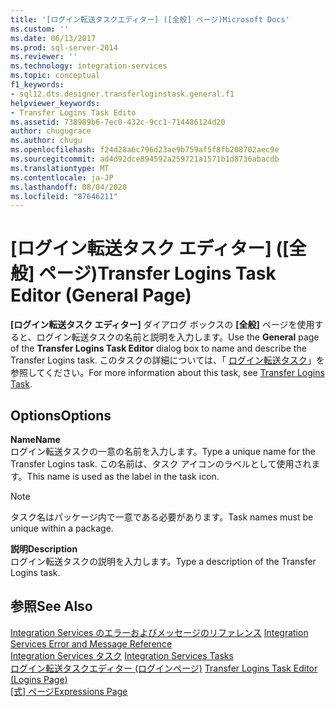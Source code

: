 ```yaml
---
title: '[ログイン転送タスクエディター] ([全般] ページ)Microsoft Docs'
ms.custom: ''
ms.date: 06/13/2017
ms.prod: sql-server-2014
ms.reviewer: ''
ms.technology: integration-services
ms.topic: conceptual
f1_keywords:
- sql12.dts.designer.transferloginstask.general.f1
helpviewer_keywords:
- Transfer Logins Task Edito
ms.assetid: 738989b6-7ec0-432c-9cc1-714486124d20
author: chugugrace
ms.author: chugu
ms.openlocfilehash: f24d28a6c796d23ae9b759af5f8fb208702aec9e
ms.sourcegitcommit: ad4d92dce894592a259721a1571b1d8736abacdb
ms.translationtype: MT
ms.contentlocale: ja-JP
ms.lasthandoff: 08/04/2020
ms.locfileid: "87646211"
---
```

# <a name="transfer-logins-task-editor-general-page"></a><span data-ttu-id="949ef-102">[ログイン転送タスク エディター] ([全般] ページ)</span><span class="sxs-lookup"><span data-stu-id="949ef-102">Transfer Logins Task Editor (General Page)</span></span>
  <span data-ttu-id="949ef-103">**[ログイン転送タスク エディター]** ダイアログ ボックスの **[全般]** ページを使用すると、ログイン転送タスクの名前と説明を入力します。</span><span class="sxs-lookup"><span data-stu-id="949ef-103">Use the **General** page of the **Transfer Logins Task Editor** dialog box to name and describe the Transfer Logins task.</span></span> <span data-ttu-id="949ef-104">このタスクの詳細については、「 [ログイン転送タスク](control-flow/transfer-logins-task.md)」を参照してください。</span><span class="sxs-lookup"><span data-stu-id="949ef-104">For more information about this task, see [Transfer Logins Task](control-flow/transfer-logins-task.md).</span></span>  
  
## <a name="options"></a><span data-ttu-id="949ef-105">Options</span><span class="sxs-lookup"><span data-stu-id="949ef-105">Options</span></span>  
 <span data-ttu-id="949ef-106">**Name**</span><span class="sxs-lookup"><span data-stu-id="949ef-106">**Name**</span></span>  
 <span data-ttu-id="949ef-107">ログイン転送タスクの一意の名前を入力します。</span><span class="sxs-lookup"><span data-stu-id="949ef-107">Type a unique name for the Transfer Logins task.</span></span> <span data-ttu-id="949ef-108">この名前は、タスク アイコンのラベルとして使用されます。</span><span class="sxs-lookup"><span data-stu-id="949ef-108">This name is used as the label in the task icon.</span></span>  
  
> [!NOTE]  
>  <span data-ttu-id="949ef-109">タスク名はパッケージ内で一意である必要があります。</span><span class="sxs-lookup"><span data-stu-id="949ef-109">Task names must be unique within a package.</span></span>  
  
 <span data-ttu-id="949ef-110">**説明**</span><span class="sxs-lookup"><span data-stu-id="949ef-110">**Description**</span></span>  
 <span data-ttu-id="949ef-111">ログイン転送タスクの説明を入力します。</span><span class="sxs-lookup"><span data-stu-id="949ef-111">Type a description of the Transfer Logins task.</span></span>  
  
## <a name="see-also"></a><span data-ttu-id="949ef-112">参照</span><span class="sxs-lookup"><span data-stu-id="949ef-112">See Also</span></span>  
 <span data-ttu-id="949ef-113">[Integration Services のエラーおよびメッセージのリファレンス](../../2014/integration-services/integration-services-error-and-message-reference.md) </span><span class="sxs-lookup"><span data-stu-id="949ef-113">[Integration Services Error and Message Reference](../../2014/integration-services/integration-services-error-and-message-reference.md) </span></span>  
 <span data-ttu-id="949ef-114">[Integration Services タスク](control-flow/integration-services-tasks.md) </span><span class="sxs-lookup"><span data-stu-id="949ef-114">[Integration Services Tasks](control-flow/integration-services-tasks.md) </span></span>  
 <span data-ttu-id="949ef-115">[ログイン転送タスクエディター &#40;ログインページ&#41;](../../2014/integration-services/transfer-logins-task-editor-logins-page.md) </span><span class="sxs-lookup"><span data-stu-id="949ef-115">[Transfer Logins Task Editor &#40;Logins Page&#41;](../../2014/integration-services/transfer-logins-task-editor-logins-page.md) </span></span>  
 <span data-ttu-id="949ef-116">[[式] ページ](expressions/expressions-page.md)</span><span class="sxs-lookup"><span data-stu-id="949ef-116">[Expressions Page](expressions/expressions-page.md)</span></span>  
  
  
